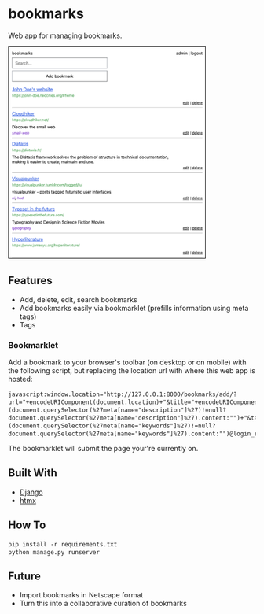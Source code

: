 # bookmarks

Web app for managing bookmarks.

<img src="screenshot.png" width=400 style="border: solid black 1px">

## Features

- Add, delete, edit, search bookmarks
- Add bookmarks easily via bookmarklet (prefills information using meta tags)
- Tags

### Bookmarklet

Add a bookmark to your browser's toolbar (on desktop or on mobile) with the following script, but replacing the location url with where this web app is hosted:

```
javascript:window.location="http://127.0.0.1:8000/bookmarks/add/?url="+encodeURIComponent(document.location)+"&title="+encodeURIComponent(document.title)+"&description="+(document.querySelector(%27meta[name="description"]%27)!=null?document.querySelector(%27meta[name="description"]%27).content:"")+"&tags="+(document.querySelector(%27meta[name="keywords"]%27)!=null?document.querySelector(%27meta[name="keywords"]%27).content:"")@login_required(login_url='/')
```

The bookmarklet will submit the page your're currently on.

## Built With

- [Django](https://www.djangoproject.com/)
- [htmx](https://htmx.org/)

## How To

```
pip install -r requirements.txt
python manage.py runserver
```

## Future

- Import bookmarks in Netscape format
- Turn this into a collaborative curation of bookmarks
